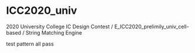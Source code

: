 # ICC2020_univ
2020 University College IC Design Contest / E_ICC2020_prelimily_univ_cell-based / String Matching Engine

test pattern all pass
